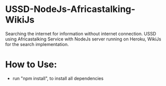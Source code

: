 # USSD-NodeJs-Africastalking-WikiJs
 Searching the internet for information without internet connection. USSD using Africastalking Service with NodeJs server running on Heroku, WikiJs for the search implementation.

# How to Use:
* run "npm install", to install all dependencies
